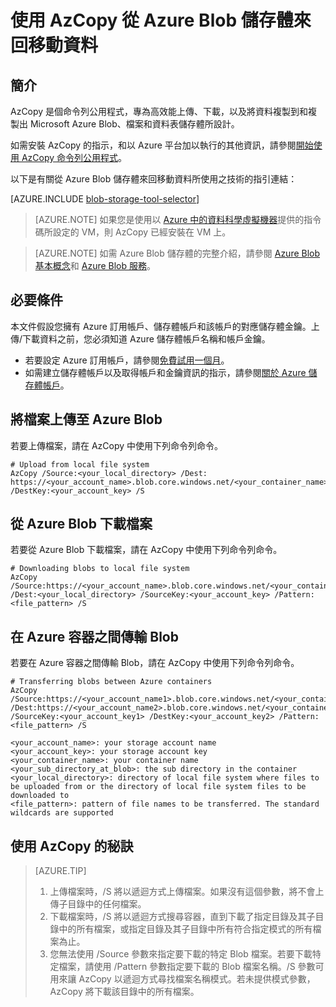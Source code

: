 <properties
	pageTitle="使用 AzCopy 從 Azure Blob 儲存體來回移動資料 | Microsoft Azure"
	description="使用 AzCopy 從 Azure Blob 儲存體來回移動資料"
	services="machine-learning,storage"
	documentationCenter=""
	authors="bradsev"
	manager="paulettm"
	editor="cgronlun" />

<tags
	ms.service="machine-learning"
	ms.workload="data-services"
	ms.tgt_pltfrm="na"
	ms.devlang="na"
	ms.topic="article"
	ms.date="02/08/2016"
	ms.author="bradsev" />

# 使用 AzCopy 從 Azure Blob 儲存體來回移動資料

## 簡介

AzCopy 是個命令列公用程式，專為高效能上傳、下載，以及將資料複製到和複製出 Microsoft Azure Blob、檔案和資料表儲存體所設計。

如需安裝 AzCopy 的指示，和以 Azure 平台加以執行的其他資訊，請參閱[開始使用 AzCopy 命令列公用程式](../storage/storage-use-azcopy.md)。

以下是有關從 Azure Blob 儲存體來回移動資料所使用之技術的指引連結：

[AZURE.INCLUDE [blob-storage-tool-selector](../../includes/machine-learning-blob-storage-tool-selector.md)]


> [AZURE.NOTE] 如果您是使用以 [Azure 中的資料科學虛擬機器](machine-learning-data-science-virtual-machines.md)提供的指令碼所設定的 VM，則 AzCopy 已經安裝在 VM 上。

> [AZURE.NOTE] 如需 Azure Blob 儲存體的完整介紹，請參閱 [Azure Blob 基本概念](../storage/storage-dotnet-how-to-use-blobs.md)和 [Azure Blob 服務](https://msdn.microsoft.com/library/azure/dd179376.aspx)。

## 必要條件

本文件假設您擁有 Azure 訂用帳戶、儲存體帳戶和該帳戶的對應儲存體金鑰。上傳/下載資料之前，您必須知道 Azure 儲存體帳戶名稱和帳戶金鑰。

- 若要設定 Azure 訂用帳戶，請參閱[免費試用一個月](https://azure.microsoft.com/pricing/free-trial/)。
- 如需建立儲存體帳戶以及取得帳戶和金鑰資訊的指示，請參閱[關於 Azure 儲存體帳戶](../storage/storage-create-storage-account.md)。

## 將檔案上傳至 Azure Blob

若要上傳檔案，請在 AzCopy 中使用下列命令列命令。

	# Upload from local file system
	AzCopy /Source:<your_local_directory> /Dest: https://<your_account_name>.blob.core.windows.net/<your_container_name> /DestKey:<your_account_key> /S

## 從 Azure Blob 下載檔案

若要從 Azure Blob 下載檔案，請在 AzCopy 中使用下列命令列命令。

	# Downloading blobs to local file system
	AzCopy /Source:https://<your_account_name>.blob.core.windows.net/<your_container_name>/<your_sub_directory_at_blob>  /Dest:<your_local_directory> /SourceKey:<your_account_key> /Pattern:<file_pattern> /S

## 在 Azure 容器之間傳輸 Blob

若要在 Azure 容器之間傳輸 Blob，請在 AzCopy 中使用下列命令列命令。

	# Transferring blobs between Azure containers
	AzCopy /Source:https://<your_account_name1>.blob.core.windows.net/<your_container_name1>/<your_sub_directory_at_blob1> /Dest:https://<your_account_name2>.blob.core.windows.net/<your_container_name2>/<your_sub_directory_at_blob2> /SourceKey:<your_account_key1> /DestKey:<your_account_key2> /Pattern:<file_pattern> /S

	<your_account_name>: your storage account name
	<your_account_key>: your storage account key
	<your_container_name>: your container name
	<your_sub_directory_at_blob>: the sub directory in the container
	<your_local_directory>: directory of local file system where files to be uploaded from or the directory of local file system files to be downloaded to
	<file_pattern>: pattern of file names to be transferred. The standard wildcards are supported

## 使用 AzCopy 的秘訣

> [AZURE.TIP]   
> 1. 上傳檔案時，/S 將以遞迴方式上傳檔案。如果沒有這個參數，將不會上傳子目錄中的任何檔案。  
> 2. 下載檔案時，/S 將以遞迴方式搜尋容器，直到下載了指定目錄及其子目錄中的所有檔案，或指定目錄及其子目錄中所有符合指定模式的所有檔案為止。  
> 3.  您無法使用 /Source 參數來指定要下載的特定 Blob 檔案。若要下載特定檔案，請使用 /Pattern 參數指定要下載的 Blob 檔案名稱。/S 參數可用來讓 AzCopy 以遞迴方式尋找檔案名稱模式。若未提供模式參數，AzCopy 將下載該目錄中的所有檔案。

<!---HONumber=AcomDC_0413_2016-->